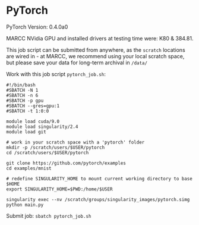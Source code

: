 # PyTorch

PyTorch Version: 0.4.0a0

MARCC NVidia GPU and installed drivers at testing time were: K80 & 384.81.

This job script can be submitted from anywhere, as the `scratch` locations are wired in - at MARCC, we recommend using your local scratch space, but please save your data for long-term archival in `/data/`

Work with this job script `pytorch_job.sh`:

```
#!/bin/bash
#SBATCH -N 1
#SBATCH -n 6
#SBATCH -p gpu
#SBATCH --gres=gpu:1
#SBATCH -t 1:0:0

module load cuda/9.0
module load singularity/2.4
module load git

# work in your scratch space with a 'pytorch' folder
mkdir -p /scratch/users/$USER/pytorch
cd /scratch/users/$USER/pytorch

git clone https://github.com/pytorch/examples
cd examples/mnist

# redefine SINGULARITY_HOME to mount current working directory to base $HOME
export SINGULARITY_HOME=$PWD:/home/$USER 

singularity exec --nv /scratch/groups/singularity_images/pytorch.simg python main.py
```

Submit job: `sbatch pytorch_job.sh`
